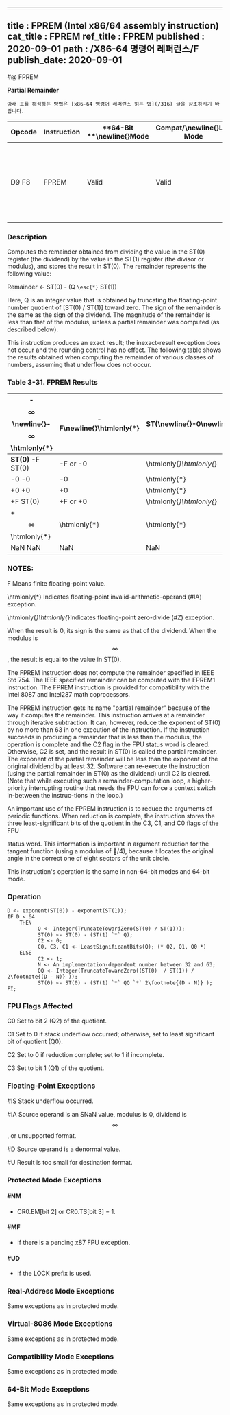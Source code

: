 ----------------------------
title : FPREM (Intel x86/64 assembly instruction)
cat_title : FPREM
ref_title : FPREM
published : 2020-09-01
path : /X86-64 명령어 레퍼런스/F
publish_date: 2020-09-01
----------------------------


#@ FPREM

**Partial Remainder**

```lec-info
아래 표를 해석하는 방법은 [x86-64 명령어 레퍼런스 읽는 법](/316) 글을 참조하시기 바랍니다.
```

|**Opcode**|**Instruction**|**64-Bit **\newline{}**Mode**|**Compat/**\newline{}**Leg Mode**|**Description**|
|----------|---------------|-----------------------------|---------------------------------|---------------|
|D9 F8|FPREM|Valid|Valid|Replace ST(0) with the remainder obtained from dividing ST(0) by ST(1).|
### Description


Computes the remainder obtained from dividing the value in the ST(0) register (the dividend) by the value in the ST(1) register (the divisor or modulus), and stores the result in ST(0). The remainder represents the following value:

Remainder <- ST(0) - (Q `\esc{*}` ST(1))

Here, Q is an integer value that is obtained by truncating the floating-point number quotient of [ST(0) / ST(1)] toward zero. The sign of the remainder is the same as the sign of the dividend. The magnitude of the remainder is less than that of the modulus, unless a partial remainder was computed (as described below).

This instruction produces an exact result; the inexact-result exception does not occur and the rounding control has no effect. The following table shows the results obtained when computing the remainder of various classes of numbers, assuming that underflow does not occur.

### Table 3-31.  FPREM Results


|-$$\infty$$\newline{}-$$\infty$$ \htmlonly{*}|-F\newline{}\htmlonly{*}|**ST(**\newline{}-0\newline{}\htmlonly{*}|**1)**\newline{}       +0\newline{}        \htmlonly{*}|+F\newline{} \htmlonly{*}|+$$\infty$$\newline{} \htmlonly{*}|NaN\newline{}NaN|
|---------------------------------------------|------------------------|-----------------------------------------|-------------------------------------------------------|-------------------------|----------------------------------|----------------|
|**ST(0)** -F ST(0)|-F or -0|\htmlonly{*}\htmlonly{*}|\htmlonly{*}\htmlonly{*}|-F or -0|ST(0)|NaN|
|-0 -0|-0|\htmlonly{*}|\htmlonly{*}|-0|-0|NaN|
|+0 +0|+0|\htmlonly{*}|\htmlonly{*}|+0|+0|NaN|
|+F ST(0)|+F or +0|\htmlonly{*}\htmlonly{*}|\htmlonly{*}\htmlonly{*}|+F or +0|ST(0)|NaN|
|+$$\infty$$ \htmlonly{*}|\htmlonly{*}|\htmlonly{*}|\htmlonly{*}|\htmlonly{*}|\htmlonly{*}|NaN|
|NaN NaN|NaN|NaN|NaN|NaN|NaN|NaN|
###  NOTES:


F Means finite floating-point value.

 \htmlonly{*} Indicates floating-point invalid-arithmetic-operand (#IA) exception.

 \htmlonly{*}\htmlonly{*}Indicates floating-point zero-divide (#Z) exception.

When the result is 0, its sign is the same as that of the dividend. When the modulus is $$\infty$$, the result is equal to the value in ST(0). 

The FPREM instruction does not compute the remainder specified in IEEE Std 754. The IEEE specified remainder can be computed with the FPREM1 instruction. The FPREM instruction is provided for compatibility with the Intel 8087 and Intel287 math coprocessors.

The FPREM instruction gets its name "partial remainder" because of the way it computes the remainder. This instruction arrives at a remainder through iterative subtraction. It can, however, reduce the exponent of ST(0) by no more than 63 in one execution of the instruction. If the instruction succeeds in producing a remainder that is less than the modulus, the operation is complete and the C2 flag in the FPU status word is cleared. Otherwise, C2 is set, and the result in ST(0) is called the partial remainder. The exponent of the partial remainder will be less than the exponent of the original dividend by at least 32. Software can re-execute the instruction (using the partial remainder in ST(0) as the dividend) until C2 is cleared. (Note that while executing such a remainder-computation loop, a higher-priority interrupting routine that needs the FPU can force a context switch in-between the instruc-tions in the loop.)

An important use of the FPREM instruction is to reduce the arguments of periodic functions. When reduction is complete, the instruction stores the three least-significant bits of the quotient in the C3, C1, and C0 flags of the FPU 



status word. This information is important in argument reduction for the tangent function (using a modulus of /4), because it locates the original angle in the correct one of eight sectors of the unit circle.

This instruction's operation is the same in non-64-bit modes and 64-bit mode.


### Operation

```info-verb
D <- exponent(ST(0)) - exponent(ST(1));
IF D < 64
    THEN
          Q <- Integer(TruncateTowardZero(ST(0) / ST(1)));
          ST(0) <- ST(0) - (ST(1) `*` Q);
          C2 <- 0;
          C0, C3, C1 <- LeastSignificantBits(Q); (* Q2, Q1, Q0 *)
    ELSE
          C2 <- 1;
          N <- An implementation-dependent number between 32 and 63;
          QQ <- Integer(TruncateTowardZero((ST(0)  / ST(1)) / 2\footnote{(D - N)} ));
          ST(0) <- ST(0) - (ST(1) `*` QQ `*` 2\footnote{(D - N)} ); 
FI;
```
### FPU Flags Affected


C0 Set to bit 2 (Q2) of the quotient.

C1 Set to 0 if stack underflow occurred; otherwise, set to least significant bit of quotient (Q0).

C2 Set to 0 if reduction complete; set to 1 if incomplete.

C3  Set to bit 1 (Q1) of the quotient.

### Floating-Point Exceptions


#IS Stack underflow occurred.

#IA Source operand is an SNaN value, modulus is 0, dividend is $$\infty$$, or unsupported format.

#D Source operand is a denormal value.

#U Result is too small for destination format.


### Protected Mode Exceptions

#### #NM
* CR0.EM[bit 2] or CR0.TS[bit 3] = 1.

#### #MF
* If there is a pending x87 FPU exception.

#### #UD
* If the LOCK prefix is used.

### Real-Address Mode Exceptions



Same exceptions as in protected mode.


### Virtual-8086 Mode Exceptions



Same exceptions as in protected mode.


### Compatibility Mode Exceptions



Same exceptions as in protected mode.


### 64-Bit Mode Exceptions



Same exceptions as in protected mode.

